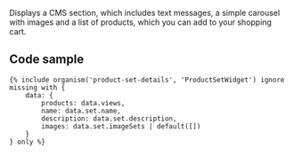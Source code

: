 Displays a CMS section, which includes text messages, a simple carousel with images and a list of products, which you can add to your shopping cart.

## Code sample

```
{% include organism('product-set-details', 'ProductSetWidget') ignore missing with {
    data: {
        products: data.views,
        name: data.set.name,
        description: data.set.description,
        images: data.set.imageSets | default([])
    }
} only %}
```
